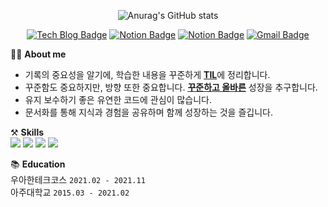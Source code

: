 <!-- ### 안녕하세요! 👋 -->

<!--
**pika96/pika96** is a ✨ _special_ ✨ repository because its `README.md` (this file) appears on your GitHub profile.

Here are some ideas to get you started:

- 🔭 I’m currently working on ...
- 🌱 I’m currently learning ...
- 👯 I’m looking to collaborate on ...
- 🤔 I’m looking for help with ...
- 💬 Ask me about ...
- 📫 How to reach me: ...
- 😄 Pronouns: ...
- ⚡ Fun fact: ...
-->

 <div align=center>
 
![Anurag's GitHub stats](https://github-readme-stats.vercel.app/api?username=pika96&show_icons=true&theme=radical)
 
[![Tech Blog Badge](http://img.shields.io/badge/-TIL-black?style=flat-square&logo=github&link=https://github.com/pika96/TIL)](https://github.com/pika96/TIL)
[![Notion Badge](http://img.shields.io/badge/-Resume-blue?style=flat-square&logo=notion&link=https://drive.google.com/file/d/1ttZ-1UKCaOfyXcGTMm8n8z_etmIA1Y2j/view?usp=sharing)](https://drive.google.com/file/d/1ttZ-1UKCaOfyXcGTMm8n8z_etmIA1Y2j/view?usp=sharing)
[![Notion Badge](http://img.shields.io/badge/-Portfolio-green?style=flat-square&logo=notion&link=https://drive.google.com/file/d/1QJCRjQTDGlNdBXrqP68iPOg1x37FpSCg/view?usp=sharing)](https://drive.google.com/file/d/1QJCRjQTDGlNdBXrqP68iPOg1x37FpSCg/view?usp=sharing)
[![Gmail Badge](https://img.shields.io/badge/Gmail-d14836?style=flat-square&logo=Gmail&logoColor=white&link=mailto:yjwdbawldn83@gmail.com)](mailto:yjwdbawldn83@gmail.com)

<!-- [![Solved.ac Profile](http://mazassumnida.wtf/api/v2/generate_badge?boj=yjwdbswldn)](https://solved.ac/yjwdbswldn/) -->

<!--  ![hyp3rflow's solved.ac stats](https://github-readme-solvedac.hyp3rflow.vercel.app/api/?handle=yjwdbswldn) -->

</div>

💁‍♂️ __About me__  
- 기록의 중요성을 알기에, 학습한 내용을 꾸준하게 [**TIL**](https://github.com/pika96/TIL)에 정리합니다.
- 꾸준함도 중요하지만, 방향 또한 중요합니다. [**꾸준하고 올바른**](https://github.com/pika96/woowa-writing-3/blob/pika96/%EB%A0%88%EB%B2%A8%204%20%EA%B8%80%EC%93%B0%EA%B8%B0.md) 성장을 추구합니다.
- 유지 보수하기 좋은 유연한 코드에 관심이 많습니다.
- 문서화를 통해 지식과 경험을 공유하며 함께 성장하는 것을 즐깁니다.

⚒ __Skills__  
<img src="https://img.shields.io/badge/Java-orange?style=flat-square&logo=Java&logoColor=white"/>
<img src="https://img.shields.io/badge/Spring Boot-green?style=flat-square&logo=Spring Boot&logoColor=white"/>
<img src="https://img.shields.io/badge/MySQL-blue?style=flat-square&logo=MariaDB&logoColor=white"/>
<img src="https://img.shields.io/badge/Git-black?style=flat-square&logo=Git&logoColor=white"/>

📚 __Education__  
우아한테크코스 `2021.02 - 2021.11`  
아주대학교 `2015.03 - 2021.02`
